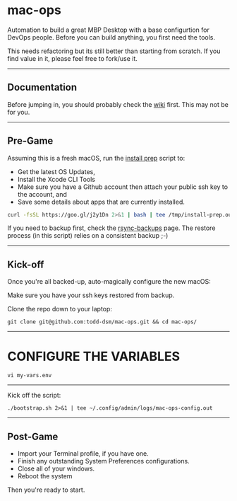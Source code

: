 mac-ops
=====

Automation to build a great MBP Desktop with a base configurtion for DevOps people. Before you can build anything, you first need the tools.

This needs refactoring but its still better than starting from scratch. If you find value in it, please feel free to fork/use it.

***

## Documentation

Before jumping in, you should probably check the [wiki] first. This may not be for you.

***

## Pre-Game

Assuming this is a fresh macOS, run the [install prep] script to:

* Get the latest OS Updates,
* Install the Xcode CLI Tools
* Make sure you have a Github account then attach your public ssh key to the account, and
* Save some details about apps that are currently installed.

```bash
curl -fsSL https://goo.gl/j2y1Dn 2>&1 | bash | tee /tmp/install-prep.out
```

If you need to backup first, check the [rsync-backups] page. The restore process (in this script) relies on a consistent backup ;-)

***

## Kick-off
Once you're all backed-up, auto-magically configure the new macOS:

Make sure you have your ssh keys restored from backup.

Clone the repo down to your laptop:

`git clone git@github.com:todd-dsm/mac-ops.git && cd mac-ops/`

***

# CONFIGURE THE VARIABLES

`vi my-vars.env`

***

Kick off the script:

`./bootstrap.sh 2>&1 | tee ~/.config/admin/logs/mac-ops-config.out`


***

## Post-Game

 * Import your Terminal profile, if you have one.
 * Finish any outstanding System Preferences configurations.
 * Close all of your windows.
 * Reboot the system

Then you're ready to start.

[phase1]:https://github.com/todd-dsm/process-ph1
[install prep]:https://github.com/todd-dsm/mac-ops/wiki/Install-Prep
[wiki]:https://github.com/todd-dsm/mac-ops/wiki
[rsync-backups]:https://github.com/todd-dsm/rsync-backups
